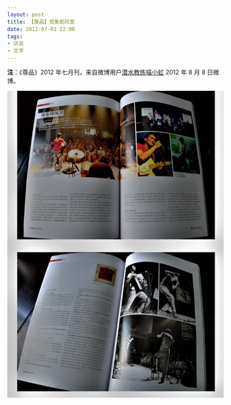```yaml
---
layout: post
title: 【尊品】现象即风景
date: 2012-07-01 22:00
tags:
- 访谈
- 文字
---
```


**注**：《尊品》2012 年七月刊，来自微博用户[潜水教练喵小虹](https://weibo.com/1692938253/ywd5wDCk2?type=comment#_rnd1607389365426) 2012 年 8 月 8 日微博。

![jumping](/assets/imgs/jumping2012.jpg)
